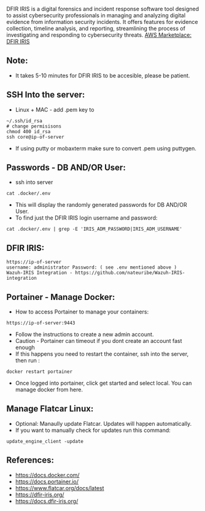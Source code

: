 DFIR IRIS is a digital forensics and incident response software tool designed to assist cybersecurity professionals in managing and analyzing digital evidence from information security incidents. It offers features for evidence collection, timeline analysis, and reporting, streamlining the process of investigating and responding to cybersecurity threats. [AWS Marketplace: DFIR IRIS ](https://aws.amazon.com/marketplace/pp/prodview-jbgytgbtdymze?sr=0-17&ref_=beagle&applicationId=AWSMPContessa)

Note:
-----
* It takes 5-10 minutes for DFIR IRIS to be accesible, please be patient.

SSH Into the server:
--------------------
* Linux + MAC - add .pem key to 
```
~/.ssh/id_rsa
# change permisisons
chmod 400 id_rsa
ssh core@ip-of-server
```
* If using putty or mobaxterm make sure to convert .pem using puttygen.

Passwords - DB AND/OR User:
---------------------------
* ssh into server
```
cat .docker/.env
```
* This will display the randomly generated passwords for DB AND/OR User.
* To find just the DFIR IRIS login username and password:
```
cat .docker/.env | grep -E 'IRIS_ADM_PASSWORD|IRIS_ADM_USERNAME'
```

DFIR IRIS:
----------
```
https://ip-of-server 
username: administrator Password: ( see .env mentioned above )
Wazuh-IRIS Integration - https://github.com/nateuribe/Wazuh-IRIS-integration 
```

Portainer - Manage Docker:
--------------------------
* How to access Portainer to manage your containers:
```
https://ip-of-server:9443 
```
* Follow the instructions to create a new admin account.
* Caution - Portainer can timeout if you dont create an account fast enough
* If this happens you need to restart the container, ssh into the server, then run : 
```
docker restart portainer
```
* Once logged into portainer, click get started and select local. You can manage docker from here.

Manage Flatcar Linux:
--------------------
* Optional: Manaully update Flatcar. Updates will happen automatically.
* If you want to manually check for updates run this command: 
```
update_engine_client -update
```

References: 
-----------
* https://docs.docker.com/ 
* https://docs.portainer.io/ 
* https://www.flatcar.org/docs/latest 
* https://dfir-iris.org/ 
* https://docs.dfir-iris.org/ 
